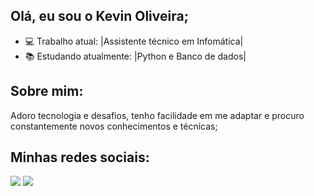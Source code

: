 ## Olá, eu sou o Kevin Oliveira; 
- 💻 Trabalho atual: |Assistente técnico em Infomática|
- 📚 Estudando atualmente: |Python e Banco de dados|

## Sobre mim:
  Adoro tecnologia e desafios, tenho facilidade em me adaptar e procuro constantemente novos conhecimentos e técnicas;
  
  
## Minhas redes sociais:
  <a href="https://www.linkedin.com/in/kevin-oliveira-9539b3258" target="_blank"><img src="https://img.shields.io/badge/-LinkedIn-%230077B5?style=for-the-badge&logo=linkedin&logoColor=white" target="_blank"></a> 
  <a href="https://instagram.com/oliveir4_kvn" target="_blank"><img src="https://img.shields.io/badge/-Instagram-%23E4405F?style=for-the-badge&logo=instagram&logoColor=white" target="_blank"></a>
